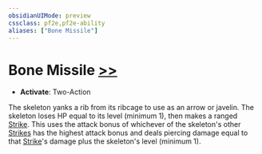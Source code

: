 ```yaml
---
obsidianUIMode: preview
cssclass: pf2e,pf2e-ability
aliases: ["Bone Missile"]
---
```

# Bone Missile [>>](rules/core-rulebook/chapter-9-playing-the-game.md#Actions "Two-Action")

- **Activate**: Two-Action

The skeleton yanks a rib from its ribcage to use as an arrow or javelin. The skeleton loses HP equal to its level (minimum 1), then makes a ranged [Strike](rules/actions/strike.md). This uses the attack bonus of whichever of the skeleton's other [Strikes](rules/actions/strike.md) has the highest attack bonus and deals piercing damage equal to that [Strike](rules/actions/strike.md)'s damage plus the skeleton's level (minimum 1).